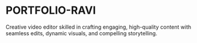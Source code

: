 # PORTFOLIO-RAVI
 Creative video editor skilled in crafting engaging, high-quality content with seamless edits, dynamic visuals, and compelling storytelling.
